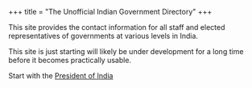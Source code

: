 +++
title = "The Unofficial Indian Government Directory"
+++

This site provides the contact information for all staff and elected
representatives of governments at various levels in India.

This site is just starting will likely be under development for a long time
before it becomes practically usable.

Start with the [President of India](person/droupadm)